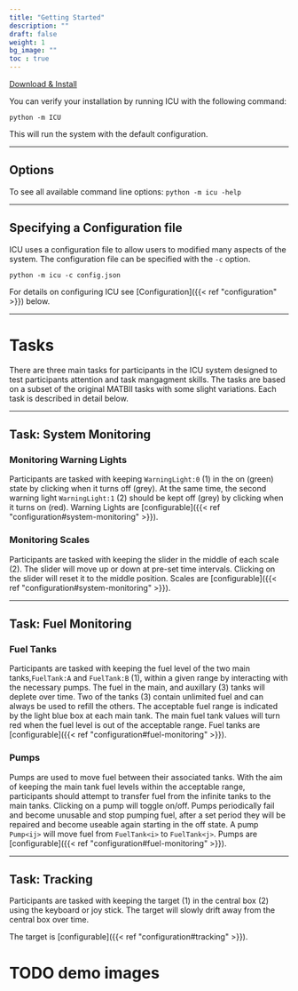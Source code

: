 ```yaml
---
title: "Getting Started"
description: ""
draft: false
weight: 1
bg_image: ""
toc : true
---
```


 <a href="{{<ref download.md >}}" class="btn btn-main"> Download & Install </a>

You can verify your installation by running ICU with the following command:
```
python -m ICU
```

This will run the system with the default configuration.

--------------------

## Options

To see all available command line options: `python -m icu -help`

--------------------

## Specifying a Configuration file

ICU uses a configuration file to allow users to modified many aspects of the system. The configuration file can be specified with the `-c` option.
```
python -m icu -c config.json
```
For details on configuring ICU see [Configuration]({{< ref "configuration" >}}) below.

--------------------

# Tasks

There are three main tasks for participants in the ICU system designed to test participants attention and task mangagment skills. The tasks are based on a subset of the original MATBII tasks with some slight variations. Each task is described in detail below.


--------------------

## Task: System Monitoring 

### Monitoring Warning Lights

Participants are tasked with keeping `WarningLight:0` (1) in the on (green) state by clicking when it turns off (grey). At the same time, the second warning light `WarningLight:1` (2) should be kept off (grey) by clicking when it turns on (red). Warning Lights are [configurable]({{< ref "configuration#system-monitoring" >}}). 

### Monitoring Scales

Participants are tasked with keeping the slider in the middle of each scale (2). The slider will move up or down at pre-set time intervals. Clicking on the slider will reset it to the middle position. Scales are [configurable]({{< ref "configuration#system-monitoring" >}}). 

--------------------

## Task: Fuel Monitoring

### Fuel Tanks

Participants are tasked with keeping the fuel level of the two main tanks,`FuelTank:A` and `FuelTank:B` (1), within a given range by interacting with the necessary pumps. The fuel in the main, and auxillary (3) tanks will deplete over time. Two of the tanks (3) contain unlimited fuel and can always be used to refill the others. The acceptable fuel range is indicated by the light blue box at each main tank. The main fuel tank values will turn red when the fuel level is out of the acceptable range. Fuel tanks are [configurable]({{< ref "configuration#fuel-monitoring" >}}). 

### Pumps

Pumps are used to move fuel between their associated tanks. With the aim of keeping the main tank fuel levels within the acceptable range, participants should attempt to transfer fuel from the infinite tanks to the main tanks. Clicking on a pump will toggle on/off. Pumps periodically fail and become unusable and stop pumping fuel, after a set period they will be repaired and become useable again starting in the off state. A pump `Pump<ij>` will move fuel from `FuelTank<i>` to `FuelTank<j>`. Pumps are [configurable]({{< ref "configuration#fuel-monitoring" >}}).


--------------------

## Task: Tracking

Participants are tasked with keeping the target (1) in the central box (2) using the keyboard or joy stick. The target will slowly drift away from the central box over time.

The target is [configurable]({{< ref "configuration#tracking" >}}). 


# TODO demo images





